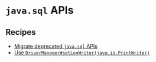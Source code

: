 # `java.sql` APIs

## Recipes

* [Migrate deprecated `java.sql` APIs](javasqlapis.md)
* [Use `DriverManager#setLogWriter(java.io.PrintWriter)`](migratedrivermanagersetlogstream.md)


